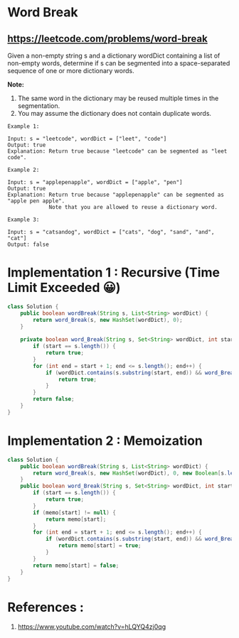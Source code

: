 # Word Break
## https://leetcode.com/problems/word-break

Given a non-empty string s and a dictionary wordDict containing a list of non-empty words, determine if s can be segmented into a space-separated sequence of one or more dictionary words.

**Note:**

1. The same word in the dictionary may be reused multiple times in the segmentation.
2. You may assume the dictionary does not contain duplicate words.
```
Example 1:

Input: s = "leetcode", wordDict = ["leet", "code"]
Output: true
Explanation: Return true because "leetcode" can be segmented as "leet code".

Example 2:

Input: s = "applepenapple", wordDict = ["apple", "pen"]
Output: true
Explanation: Return true because "applepenapple" can be segmented as "apple pen apple".
             Note that you are allowed to reuse a dictionary word.

Example 3:

Input: s = "catsandog", wordDict = ["cats", "dog", "sand", "and", "cat"]
Output: false
```

# Implementation 1 : Recursive (Time Limit Exceeded 😀)
```java
class Solution {
    public boolean wordBreak(String s, List<String> wordDict) {
        return word_Break(s, new HashSet(wordDict), 0);
    }
    
    private boolean word_Break(String s, Set<String> wordDict, int start) {
        if (start == s.length()) {
            return true;
        }
        for (int end = start + 1; end <= s.length(); end++) {
            if (wordDict.contains(s.substring(start, end)) && word_Break(s, wordDict, end)) {
                return true;
            }
        }
        return false;
    }
}
```

# Implementation 2 : Memoization
```java
class Solution {
    public boolean wordBreak(String s, List<String> wordDict) {
        return word_Break(s, new HashSet(wordDict), 0, new Boolean[s.length()]);
    }
    public boolean word_Break(String s, Set<String> wordDict, int start, Boolean[] memo) {
        if (start == s.length()) {
            return true;
        }
        if (memo[start] != null) {
            return memo[start];
        }
        for (int end = start + 1; end <= s.length(); end++) {
            if (wordDict.contains(s.substring(start, end)) && word_Break(s, wordDict, end, memo)) {
                return memo[start] = true;
            }
        }
        return memo[start] = false;
    }
}
```

# References :
1. https://www.youtube.com/watch?v=hLQYQ4zj0qg
